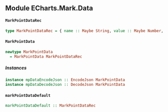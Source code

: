 ## Module ECharts.Mark.Data

#### `MarkPointDataRec`

``` purescript
type MarkPointDataRec = { name :: Maybe String, value :: Maybe Number, x :: Maybe Number, y :: Maybe Number, xAxis :: Maybe Number, yAxis :: Maybe Number, type :: Maybe String }
```

#### `MarkPointData`

``` purescript
newtype MarkPointData
  = MarkPointData MarkPointDataRec
```

##### Instances
``` purescript
instance mpDataEncodeJson :: EncodeJson MarkPointData
instance mpDataDecodeJson :: DecodeJson MarkPointData
```

#### `markPointDataDefault`

``` purescript
markPointDataDefault :: MarkPointDataRec
```


